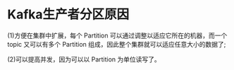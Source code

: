 # Kafka生产者分区原因

(1)方便在集群中扩展，每个 Partition 可以通过调整以适应它所在的机器，而一个 topic 又可以有多个 Partition 组成，因此整个集群就可以适应任意大小的数据了;

(2)可以提高并发，因为可以以 Partition 为单位读写了。

